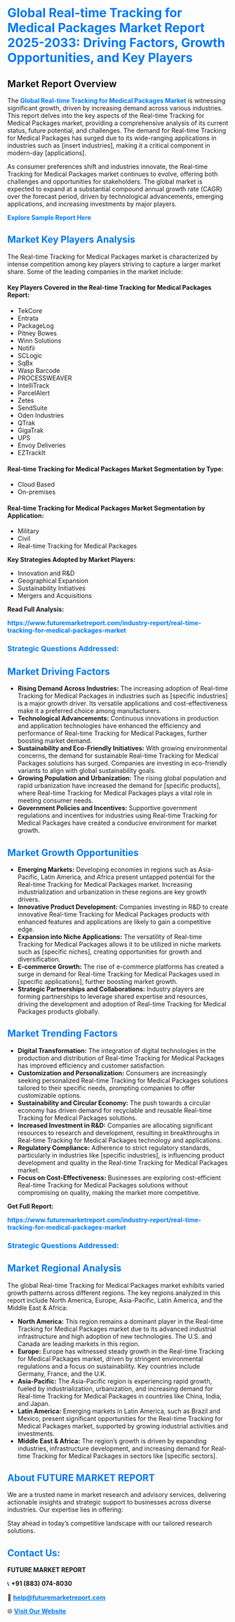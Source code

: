 <h1 style="color: #007BFF;">Global Real-time Tracking for Medical Packages Market Report 2025-2033: Driving Factors, Growth Opportunities, and Key Players</h1>

<section id="overview">
<h2>Market Report Overview</h2>
<p>The <a href="https://www.futuremarketreport.com/industry-report/real-time-tracking-for-medical-packages-market" style="color: #007BFF; text-decoration: none;"><strong>Global Real-time Tracking for Medical Packages Market</strong></a> is witnessing significant growth, driven by increasing demand across various industries. This report delves into the key aspects of the Real-time Tracking for Medical Packages market, providing a comprehensive analysis of its current status, future potential, and challenges. The demand for Real-time Tracking for Medical Packages has surged due to its wide-ranging applications in industries such as [insert industries], making it a critical component in modern-day [applications].</p>
<p>As consumer preferences shift and industries innovate, the Real-time Tracking for Medical Packages market continues to evolve, offering both challenges and opportunities for stakeholders. The global market is expected to expand at a substantial compound annual growth rate (CAGR) over the forecast period, driven by technological advancements, emerging applications, and increasing investments by major players.</p>
</section>

<section id="overview">
<p><a href="https://www.futuremarketreport.com/request-sample/reportId=112014" style="color: #007BFF; text-decoration: none;"><strong>Explore Sample Report Here</strong></a></p>
</section>

<section id="key-players">
<h2 style="color: #007BFF;">Market Key Players Analysis</h2>
<p>The Real-time Tracking for Medical Packages market is characterized by intense competition among key players striving to capture a larger market share. Some of the leading companies in the market include:</p>
<h4>Key Players Covered in the Real-time Tracking for Medical Packages Report:</h4>
<ul><li>TekCore</li><li>Entrata</li><li>PackageLog</li><li>Pitney Bowes</li><li>Winn Solutions</li><li>Notifii</li><li>SCLogic</li><li>SqBx</li><li>Wasp Barcode</li><li>PROCESSWEAVER</li><li>IntelliTrack</li><li>ParcelAlert</li><li>Zetes</li><li>SendSuite</li><li>Oden Industries</li><li>QTrak</li><li>GigaTrak</li><li>UPS</li><li>Envoy Deliveries</li><li>EZTrackIt</li></ul>
<h4>Real-time Tracking for Medical Packages Market Segmentation by Type:</h4>
<ul><li>Cloud Based</li><li>On-premises</li></ul>

<h4>Real-time Tracking for Medical Packages Market Segmentation by Application:</h4>
<ul><li>Military</li><li>Civil</li><li>Real-time Tracking for Medical Packages</li></ul>
<p><strong>Key Strategies Adopted by Market Players:</strong></p>
<ul>
<li>Innovation and R&D</li>
<li>Geographical Expansion</li>
<li>Sustainability Initiatives</li>
<li>Mergers and Acquisitions</li>
</ul>
</section>

<section>
<p><strong>Read Full Analysis: </strong></p><a href="https://www.futuremarketreport.com/industry-report/real-time-tracking-for-medical-packages-market" style="color: #007BFF; text-decoration: none;"><strong>https://www.futuremarketreport.com/industry-report/real-time-tracking-for-medical-packages-market</strong></a>
<h3 style="color: #007BFF;">Strategic Questions Addressed:</h3>
</section>

<section id="driving-factors">
<h2 style="color: #007BFF;">Market Driving Factors</h2>
<ul>
<li><strong>Rising Demand Across Industries:</strong> The increasing adoption of Real-time Tracking for Medical Packages in industries such as [specific industries] is a major growth driver. Its versatile applications and cost-effectiveness make it a preferred choice among manufacturers.</li>
<li><strong>Technological Advancements:</strong> Continuous innovations in production and application technologies have enhanced the efficiency and performance of Real-time Tracking for Medical Packages, further boosting market demand.</li>
<li><strong>Sustainability and Eco-Friendly Initiatives:</strong> With growing environmental concerns, the demand for sustainable Real-time Tracking for Medical Packages solutions has surged. Companies are investing in eco-friendly variants to align with global sustainability goals.</li>
<li><strong>Growing Population and Urbanization:</strong> The rising global population and rapid urbanization have increased the demand for [specific products], where Real-time Tracking for Medical Packages plays a vital role in meeting consumer needs.</li>
<li><strong>Government Policies and Incentives:</strong> Supportive government regulations and incentives for industries using Real-time Tracking for Medical Packages have created a conducive environment for market growth.</li>
</ul>
</section>

<section id="growth-opportunities">
<h2 style="color: #007BFF;">Market Growth Opportunities</h2>
<ul>
<li><strong>Emerging Markets:</strong> Developing economies in regions such as Asia-Pacific, Latin America, and Africa present untapped potential for the Real-time Tracking for Medical Packages market. Increasing industrialization and urbanization in these regions are key growth drivers.</li>
<li><strong>Innovative Product Development:</strong> Companies investing in R&D to create innovative Real-time Tracking for Medical Packages products with enhanced features and applications are likely to gain a competitive edge.</li>
<li><strong>Expansion into Niche Applications:</strong> The versatility of Real-time Tracking for Medical Packages allows it to be utilized in niche markets such as [specific niches], creating opportunities for growth and diversification.</li>
<li><strong>E-commerce Growth:</strong> The rise of e-commerce platforms has created a surge in demand for Real-time Tracking for Medical Packages used in [specific applications], further boosting market growth.</li>
<li><strong>Strategic Partnerships and Collaborations:</strong> Industry players are forming partnerships to leverage shared expertise and resources, driving the development and adoption of Real-time Tracking for Medical Packages products globally.</li>
</ul>
</section>

<section id="trending-factors">
<h2 style="color: #007BFF;">Market Trending Factors</h2>
<ul>
<li><strong>Digital Transformation:</strong> The integration of digital technologies in the production and distribution of Real-time Tracking for Medical Packages has improved efficiency and customer satisfaction.</li>
<li><strong>Customization and Personalization:</strong> Consumers are increasingly seeking personalized Real-time Tracking for Medical Packages solutions tailored to their specific needs, prompting companies to offer customizable options.</li>
<li><strong>Sustainability and Circular Economy:</strong> The push towards a circular economy has driven demand for recyclable and reusable Real-time Tracking for Medical Packages solutions.</li>
<li><strong>Increased Investment in R&D:</strong> Companies are allocating significant resources to research and development, resulting in breakthroughs in Real-time Tracking for Medical Packages technology and applications.</li>
<li><strong>Regulatory Compliance:</strong> Adherence to strict regulatory standards, particularly in industries like [specific industries], is influencing product development and quality in the Real-time Tracking for Medical Packages market.</li>
<li><strong>Focus on Cost-Effectiveness:</strong> Businesses are exploring cost-efficient Real-time Tracking for Medical Packages solutions without compromising on quality, making the market more competitive.</li>
</ul>
</section>

<section>
<p><strong>Get Full Report: </strong></p><a href="https://www.futuremarketreport.com/industry-report/real-time-tracking-for-medical-packages-market" style="color: #007BFF; text-decoration: none;"><strong>https://www.futuremarketreport.com/industry-report/real-time-tracking-for-medical-packages-market</strong></a>
<h3 style="color: #007BFF;">Strategic Questions Addressed:</h3>
</section>


<section id="regional-analysis">
<h2 style="color: #007BFF;">Market Regional Analysis</h2>
<p>The global Real-time Tracking for Medical Packages market exhibits varied growth patterns across different regions. The key regions analyzed in this report include North America, Europe, Asia-Pacific, Latin America, and the Middle East & Africa:</p>
<ul>
<li><strong>North America:</strong> This region remains a dominant player in the Real-time Tracking for Medical Packages market due to its advanced industrial infrastructure and high adoption of new technologies. The U.S. and Canada are leading markets in this region.</li>
<li><strong>Europe:</strong> Europe has witnessed steady growth in the Real-time Tracking for Medical Packages market, driven by stringent environmental regulations and a focus on sustainability. Key countries include Germany, France, and the U.K.</li>
<li><strong>Asia-Pacific:</strong> The Asia-Pacific region is experiencing rapid growth, fueled by industrialization, urbanization, and increasing demand for Real-time Tracking for Medical Packages in countries like China, India, and Japan.</li>
<li><strong>Latin America:</strong> Emerging markets in Latin America, such as Brazil and Mexico, present significant opportunities for the Real-time Tracking for Medical Packages market, supported by growing industrial activities and investments.</li>
<li><strong>Middle East & Africa:</strong> The region’s growth is driven by expanding industries, infrastructure development, and increasing demand for Real-time Tracking for Medical Packages in sectors like [specific sectors].</li>
</ul>
</section>

<footer>
<h2 style="color: #007BFF;">About FUTURE MARKET REPORT</h2>
<p>We are a trusted name in market research and advisory services, delivering actionable insights and strategic support to businesses across diverse industries. Our expertise lies in offering:</p>

<p>Stay ahead in today’s competitive landscape with our tailored research solutions.</p>

<h2 style="color: #007BFF;">Contact Us:</h2>
<p><strong>FUTURE MARKET REPORT</strong></p>
<p>📞 <strong>+91 (883) 074-8030</strong></p>
<p>📧 <strong><a href="mailto:help@futuremarketreport.com" style="color: #007BFF;">help@futuremarketreport.com</a></strong></p>
<p>🌐 <strong><a href="https://www.futuremarketreport.com/" style="color: #007BFF;">Visit Our Website</a></strong></p>
</footer>